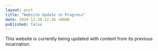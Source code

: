 ```yaml
---
layout: post
title: "Website Update in Progress"
date: 2020-12-30 12:34 +0000
published: false
---
```


This website is currently being updated with content from its previous incarnation.
